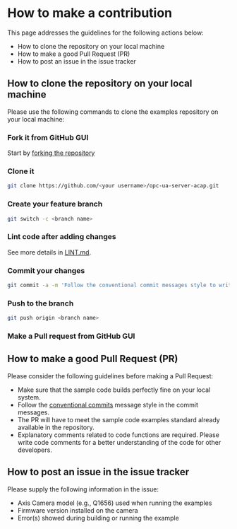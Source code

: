 # How to make a contribution

This page addresses the guidelines for the following actions below:

- How to clone the repository on your local machine
- How to make a good Pull Request (PR)
- How to post an issue in the issue tracker

## How to clone the repository on your local machine

Please use the following commands to clone the examples repository on your local machine:

### Fork it from GitHub GUI

Start by [forking the repository](https://docs.github.com/en/github/getting-started-with-github/fork-a-repo)

### Clone it

```sh
git clone https://github.com/<your username>/opc-ua-server-acap.git
```

### Create your feature branch

```sh
git switch -c <branch name>
```

### Lint code after adding changes

See more details in [LINT.md](LINT.md).

### Commit your changes

```sh
git commit -a -m 'Follow the conventional commit messages style to write this message'
```

### Push to the branch

```sh
git push origin <branch name>
```

### Make a Pull request from GitHub GUI

## How to make a good Pull Request (PR)

Please consider the following guidelines before making a Pull Request:

- Make sure that the sample code builds perfectly fine on your local system.
- Follow the [conventional commits](https://www.conventionalcommits.org) message
style in the commit messages.
- The PR will have to meet the sample code examples standard already available
in the repository.
- Explanatory comments related to code functions are required. Please write code
comments for a better understanding of the code for other developers.

## How to post an issue in the issue tracker

Please supply the following information in the issue:

- Axis Camera model (e.g., Q1656) used when running the examples
- Firmware version installed on the camera
- Error(s) showed during building or running the example
